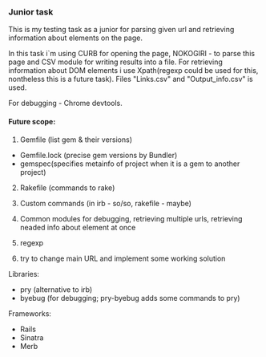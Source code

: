 ### Junior task

This is my testing task as a junior for parsing given url and retrieving information about elements on the page.

In this task i`m using CURB for opening the page, NOKOGIRI - to parse this page and CSV module for writing results into a file. For retrieving information about DOM elements i use Xpath(regexp could be used for this, nontheless this is a future task). Files "Links.csv" and "Output_info.csv" is used.

For debugging - Chrome devtools.

#### Future scope:

1) Gemfile (list gem & their versions)
- Gemfile.lock (precise gem versions by Bundler)
- gemspec(specifies metainfo of project when it is a gem to another project)
2) Rakefile (commands to rake)
3) Custom commands (in irb - so/so, rakefile - maybe)
4) Common modules for debugging, retrieving multiple urls, retrieving neaded info about element at once


5) regexp
6) try to change main URL and implement some working solution

Libraries: 
- pry (alternative to irb)
- byebug (for debugging; pry-byebug adds some commands to pry)

Frameworks:
- Rails
- Sinatra
- Merb